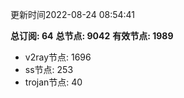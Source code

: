 更新时间2022-08-24 08:54:41

**总订阅: 64**
**总节点: 9042**
**有效节点: 1989**
- v2ray节点: 1696
- ss节点: 253
- trojan节点: 40
